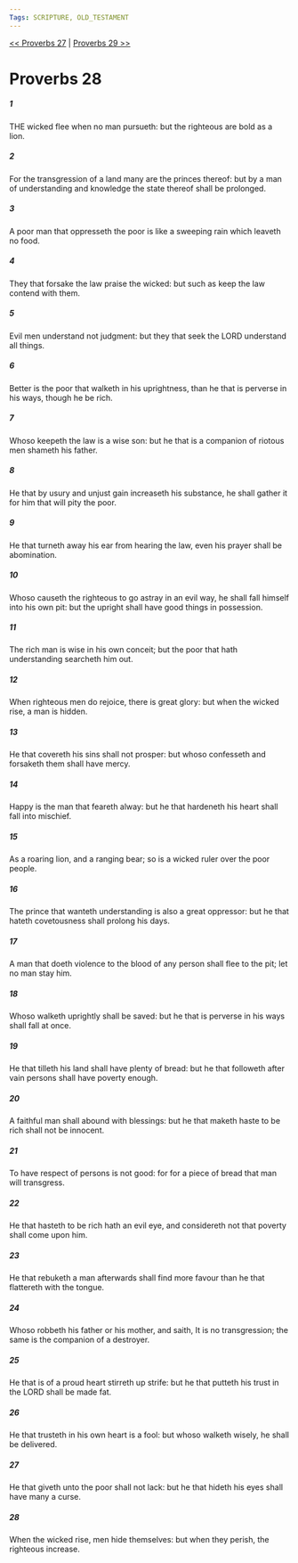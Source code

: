 ```yaml
---
Tags: SCRIPTURE, OLD_TESTAMENT
---
```


[<< Proverbs 27](OLD_TESTAMENT/20_Proverbs/Proverbs_27.md) | [Proverbs 29 >>](OLD_TESTAMENT/20_Proverbs/Proverbs_29.md)

# Proverbs 28

##### 1

THE wicked flee when no man pursueth: but the righteous are bold as a lion.

##### 2

For the transgression of a land many are the princes thereof: but by a man of understanding and knowledge the state thereof shall be prolonged.

##### 3

A poor man that oppresseth the poor is like a sweeping rain which leaveth no food.

##### 4

They that forsake the law praise the wicked: but such as keep the law contend with them.

##### 5

Evil men understand not judgment: but they that seek the LORD understand all things.

##### 6

Better is the poor that walketh in his uprightness, than he that is perverse in his ways, though he be rich.

##### 7

Whoso keepeth the law is a wise son: but he that is a companion of riotous men shameth his father.

##### 8

He that by usury and unjust gain increaseth his substance, he shall gather it for him that will pity the poor.

##### 9

He that turneth away his ear from hearing the law, even his prayer shall be abomination.

##### 10

Whoso causeth the righteous to go astray in an evil way, he shall fall himself into his own pit: but the upright shall have good things in possession.

##### 11

The rich man is wise in his own conceit; but the poor that hath understanding searcheth him out.

##### 12

When righteous men do rejoice, there is great glory: but when the wicked rise, a man is hidden.

##### 13

He that covereth his sins shall not prosper: but whoso confesseth and forsaketh them shall have mercy.

##### 14

Happy is the man that feareth alway: but he that hardeneth his heart shall fall into mischief.

##### 15

As a roaring lion, and a ranging bear; so is a wicked ruler over the poor people.

##### 16

The prince that wanteth understanding is also a great oppressor: but he that hateth covetousness shall prolong his days.

##### 17

A man that doeth violence to the blood of any person shall flee to the pit; let no man stay him.

##### 18

Whoso walketh uprightly shall be saved: but he that is perverse in his ways shall fall at once.

##### 19

He that tilleth his land shall have plenty of bread: but he that followeth after vain persons shall have poverty enough.

##### 20

A faithful man shall abound with blessings: but he that maketh haste to be rich shall not be innocent.

##### 21

To have respect of persons is not good: for for a piece of bread that man will transgress.

##### 22

He that hasteth to be rich hath an evil eye, and considereth not that poverty shall come upon him.

##### 23

He that rebuketh a man afterwards shall find more favour than he that flattereth with the tongue.

##### 24

Whoso robbeth his father or his mother, and saith, It is no transgression; the same is the companion of a destroyer.

##### 25

He that is of a proud heart stirreth up strife: but he that putteth his trust in the LORD shall be made fat.

##### 26

He that trusteth in his own heart is a fool: but whoso walketh wisely, he shall be delivered.

##### 27

He that giveth unto the poor shall not lack: but he that hideth his eyes shall have many a curse.

##### 28

When the wicked rise, men hide themselves: but when they perish, the righteous increase.
